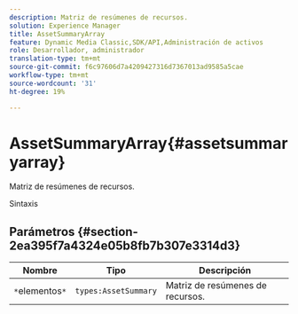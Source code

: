 ```yaml
---
description: Matriz de resúmenes de recursos.
solution: Experience Manager
title: AssetSummaryArray
feature: Dynamic Media Classic,SDK/API,Administración de activos
role: Desarrollador, administrador
translation-type: tm+mt
source-git-commit: f6c97606d7a4209427316d7367013ad9585a5cae
workflow-type: tm+mt
source-wordcount: '31'
ht-degree: 19%

---
```



# AssetSummaryArray{#assetsummaryarray}

Matriz de resúmenes de recursos.

Sintaxis

## Parámetros {#section-2ea395f7a4324e05b8fb7b307e3314d3}

| Nombre | Tipo | Descripción |
|---|---|---|
| `*`elementos`*` | `types:AssetSummary` | Matriz de resúmenes de recursos. |

